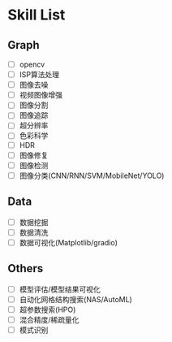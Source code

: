 # Skill List

## Graph

- [ ] opencv
- [ ] ISP算法处理
- [ ] 图像去噪
- [ ] 视频图像增强
- [ ] 图像分割
- [ ] 图像追踪
- [ ] 超分辨率
- [ ] 色彩科学
- [ ] HDR
- [ ] 图像修复
- [ ] 图像检测
- [ ] 图像分类(CNN/RNN/SVM/MobileNet/YOLO)

## Data

- [ ] 数据挖掘
- [ ] 数据清洗
- [ ] 数据可视化(Matplotlib/gradio)

## Others

- [ ] 模型评估/模型结果可视化
- [ ] 自动化网格结构搜索(NAS/AutoML)
- [ ] 超参数搜索(HPO)
- [ ] 混合精度/稀疏量化
- [ ] 模式识别
